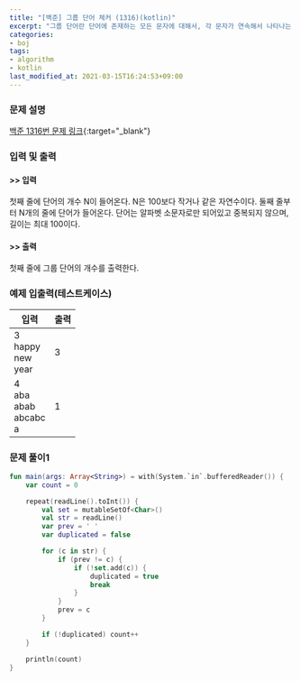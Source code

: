 ```yaml
---
title: "[백준] 그룹 단어 체커 (1316)(kotlin)"
excerpt: "그룹 단어란 단어에 존재하는 모든 문자에 대해서, 각 문자가 연속해서 나타나는 경우만을 말한다."
categories:
- boj
tags:
- algorithm
- kotlin
last_modified_at: 2021-03-15T16:24:53+09:00
---
```



### 문제 설명
[백준 1316번 문제 링크](https://www.acmicpc.net/problem/1316#description){:target="_blank"}




### 입력 및 출력
#### >> 입력
첫째 줄에 단어의 개수 N이 들어온다. N은 100보다 작거나 같은 자연수이다. 둘째 줄부터 N개의 줄에 단어가 들어온다. 단어는 알파벳 소문자로만 되어있고 중복되지 않으며, 길이는 최대 100이다.



#### >> 출력
첫째 줄에 그룹 단어의 개수를 출력한다.





### 예제 입출력(테스트케이스)


|입력|출력|
|-----|------|
|3<br>happy<br>new<br>year|3|
|4<br>aba<br>abab<br>abcabc<br>a|1|




### 문제 풀이1
```kotlin
fun main(args: Array<String>) = with(System.`in`.bufferedReader()) {
    var count = 0

    repeat(readLine().toInt()) {
        val set = mutableSetOf<Char>()
        val str = readLine()
        var prev = ' '
        var duplicated = false

        for (c in str) {
            if (prev != c) {
                if (!set.add(c)) {
                    duplicated = true
                    break
                }
            }
            prev = c
        }

        if (!duplicated) count++
    }

    println(count)
}
```